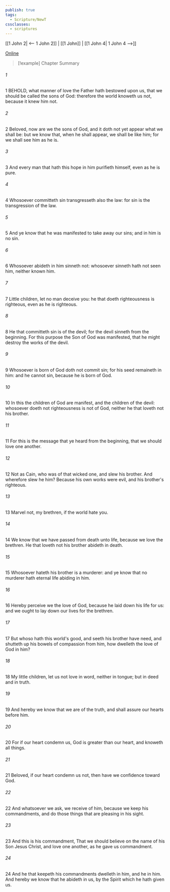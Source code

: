 ```yaml
---
publish: true
tags:
  - Scripture/NewT
cssclasses:
  - scriptures
---
```

[[1 John 2| <-- 1 John 2]] | [[1 John]] | [[1 John 4| 1 John 4 -->]]

[Online](https://churchofjesuschrist.org/study/scriptures/nt/1-jn/3?lang=eng)

>[!example] Chapter Summary
>
###### 1
1 BEHOLD, what manner of love the Father hath bestowed upon us, that we should be called the sons of God: therefore the world knoweth us not, because it knew him not.
###### 2
2 Beloved, now are we the sons of God, and it doth not yet appear what we shall be: but we know that, when he shall appear, we shall be like him; for we shall see him as he is.
###### 3
3 And every man that hath this hope in him purifieth himself, even as he is pure.
###### 4
4 Whosoever committeth sin transgresseth also the law: for sin is the transgression of the law.
###### 5
5 And ye know that he was manifested to take away our sins; and in him is no sin.
###### 6
6 Whosoever abideth in him sinneth not: whosoever sinneth hath not seen him, neither known him.
###### 7
7 Little children, let no man deceive you: he that doeth righteousness is righteous, even as he is righteous.
###### 8
8 He that committeth sin is of the devil; for the devil sinneth from the beginning. For this purpose the Son of God was manifested, that he might destroy the works of the devil.
###### 9
9 Whosoever is born of God doth not commit sin; for his seed remaineth in him: and he cannot sin, because he is born of God.
###### 10
10 In this the children of God are manifest, and the children of the devil: whosoever doeth not righteousness is not of God, neither he that loveth not his brother.
###### 11
11 For this is the message that ye heard from the beginning, that we should love one another.
###### 12
12 Not as Cain, who was of that wicked one, and slew his brother. And wherefore slew he him? Because his own works were evil, and his brother's righteous.
###### 13
13 Marvel not, my brethren, if the world hate you.
###### 14
14 We know that we have passed from death unto life, because we love the brethren. He that loveth not his brother abideth in death.
###### 15
15 Whosoever hateth his brother is a murderer: and ye know that no murderer hath eternal life abiding in him.
###### 16
16 Hereby perceive we the love of God, because he laid down his life for us: and we ought to lay down our lives for the brethren.
###### 17
17 But whoso hath this world's good, and seeth his brother have need, and shutteth up his bowels of compassion from him, how dwelleth the love of God in him?
###### 18
18 My little children, let us not love in word, neither in tongue; but in deed and in truth.
###### 19
19 And hereby we know that we are of the truth, and shall assure our hearts before him.
###### 20
20 For if our heart condemn us, God is greater than our heart, and knoweth all things.
###### 21
21 Beloved, if our heart condemn us not, then have we confidence toward God.
###### 22
22 And whatsoever we ask, we receive of him, because we keep his commandments, and do those things that are pleasing in his sight.
###### 23
23 And this is his commandment, That we should believe on the name of his Son Jesus Christ, and love one another, as he gave us commandment.
###### 24
24 And he that keepeth his commandments dwelleth in him, and he in him. And hereby we know that he abideth in us, by the Spirit which he hath given us.



